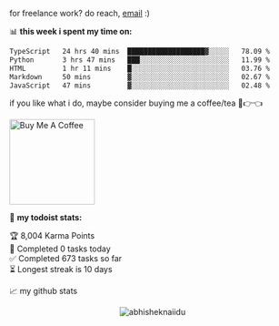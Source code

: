 for freelance work? do reach, [email](mailto:abhishknads.work@gmail.com) :)

📊 **this week i spent my time on:**
<!--START_SECTION:waka-->

```txt
TypeScript   24 hrs 40 mins  ███████████████████▓░░░░░   78.09 %
Python       3 hrs 47 mins   ███░░░░░░░░░░░░░░░░░░░░░░   11.99 %
HTML         1 hr 11 mins    █░░░░░░░░░░░░░░░░░░░░░░░░   03.76 %
Markdown     50 mins         ▓░░░░░░░░░░░░░░░░░░░░░░░░   02.67 %
JavaScript   47 mins         ▓░░░░░░░░░░░░░░░░░░░░░░░░   02.48 %
```

<!--END_SECTION:waka-->

if you like what i do, maybe consider buying me a coffee/tea 🥺👉👈

<a href="https://www.buymeacoffee.com/abhisheknaiidu" target="_blank"><img src="https://cdn.buymeacoffee.com/buttons/v2/default-red.png" alt="Buy Me A Coffee" width="150" ></a>

🚧 **my todoist stats:**
<!-- TODO-IST:START -->
🏆  8,004 Karma Points           
🌸  Completed 0 tasks today           
✅  Completed 673 tasks so far           
⏳  Longest streak is 10 days
<!-- TODO-IST:END -->


📈 my github stats

<p align="center"> <img src="https://github-readme-stats.vercel.app/api?username=abhisheknaiidu&show_icons=true&theme=gotham" alt="abhisheknaiidu" />





